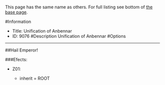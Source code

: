 This page has the same name as others. For full listing see bottom of [the base page](unification_of_anbennar.md).

#Information
 - Title: Unification of Anbennar
 - ID: 9076
#Description
Unification of Anbennar
#Options

___
##Hail Emperor!

###Efects:<ul><li>Z01:</li><ul><li>inherit = ROOT</li></ul></ul>
